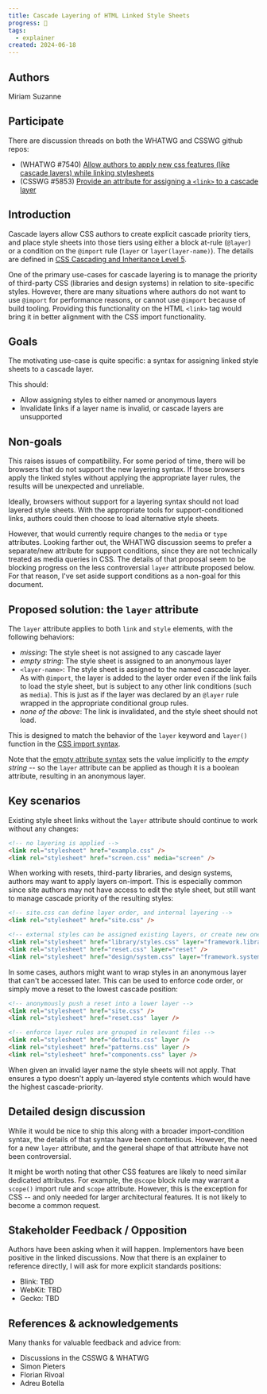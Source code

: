 ```yaml
---
title: Cascade Layering of HTML Linked Style Sheets
progress: 📝
tags:
  - explainer
created: 2024-06-18
---
```


## Authors

Miriam Suzanne

## Participate

There are discussion threads
on both the WHATWG and CSSWG
github repos:

- (WHATWG #7540)
  [Allow authors to apply new css features (like cascade layers) while linking stylesheets](https://github.com/whatwg/html/issues/7540)
- (CSSWG #5853)
  [Provide an attribute for assigning a `<link>` to a cascade layer](https://github.com/w3c/csswg-drafts/issues/5853)

## Introduction

Cascade layers
allow CSS authors to
create explicit cascade priority tiers,
and place style sheets into those tiers
using either a block at-rule (`@layer`)
or a condition on the `@import` rule
(`layer` or `layer(layer-name)`).
The details are defined in
[CSS Cascading and Inheritance Level 5](https://www.w3.org/TR/css-cascade-5/).

One of the primary use-cases
for cascade layering
is to manage the priority
of third-party CSS
(libraries and design systems)
in relation to site-specific styles.
However,
there are many situations
where authors do not want to use `@import`
for performance reasons,
or cannot use `@import`
because of build tooling.
Providing this functionality on the HTML `<link>` tag
would bring it in better alignment with
the CSS import functionality.

## Goals

The motivating use-case
is quite specific:
a syntax for assigning linked style sheets
to a cascade layer.

This should:
- Allow assigning styles to either named or anonymous layers
- Invalidate links if a layer name is invalid,
  or cascade layers are unsupported

## Non-goals

This raises issues of compatibility.
For some period of time,
there will be browsers that do not support
the new layering syntax.
If those browsers apply the linked styles
without applying the appropriate layer rules,
the results will be unexpected and unreliable.

Ideally,
browsers without support for a layering syntax
should not load layered style sheets.
With the appropriate tools
for support-conditioned links,
authors could then choose to load
alternative style sheets.

However,
that would currently require
changes to the `media` or `type` attributes.
Looking farther out,
the WHATWG discussion seems to prefer
a separate/new attribute for support conditions,
since they are not technically treated
as media queries in CSS.
The details of that proposal
seem to be blocking progress
on the less controversial `layer` attribute
proposed below.
For that reason,
I've set aside support conditions
as a non-goal for this document.

## Proposed solution: the `layer` attribute

The `layer` attribute
applies to both `link` and `style` elements,
with the following behaviors:

- _missing_: The style sheet is not assigned to any cascade layer
- _empty string_: The style sheet is assigned to an anonymous layer
- `<layer-name>`: The style sheet is assigned to the named cascade layer.
  As with `@import`,
  the layer is added to the layer order
  even if the link fails to load the style sheet,
  but is subject to any other link conditions (such as `media`).
  This is just as if the layer was declared by an `@layer` rule
  wrapped in the appropriate conditional group rules.
- _none of the above_: The link is invalidated,
  and the style sheet should not load.

This is designed to match the behavior
of the `layer` keyword and `layer()` function
in the [CSS import syntax](https://www.w3.org/TR/css-cascade-5/#at-import).

Note that the
[empty attribute syntax](https://html.spec.whatwg.org/#attributes-2)
sets the value implicitly
to the _empty string_ --
so the `layer` attribute can be applied
as though it is a boolean attribute,
resulting in an anonymous layer.

## Key scenarios

Existing style sheet links
without the `layer` attribute
should continue to work
without any changes:

```html
<!-- no layering is applied -->
<link rel="stylesheet" href="example.css" />
<link rel="stylesheet" href="screen.css" media="screen" />
```

When working with resets,
third-party libraries, and design systems,
authors may want to apply layers on-import.
This is especially common since site authors
may not have access to edit the style sheet,
but still want to manage cascade priority
of the resulting styles:

```html
<!-- site.css can define layer order, and internal layering -->
<link rel="stylesheet" href="site.css" />

<!-- external styles can be assigned existing layers, or create new ones -->
<link rel="stylesheet" href="library/styles.css" layer="framework.library" />
<link rel="stylesheet" href="reset.css" layer="reset" />
<link rel="stylesheet" href="design/system.css" layer="framework.system" />
```

In some cases,
authors might want to wrap styles
in an anonymous layer
that can't be accessed later.
This can be used to enforce code order,
or simply move a reset
to the lowest cascade position:

```html
<!-- anonymously push a reset into a lower layer -->
<link rel="stylesheet" href="site.css" />
<link rel="stylesheet" href="reset.css" layer />

<!-- enforce layer rules are grouped in relevant files -->
<link rel="stylesheet" href="defaults.css" layer />
<link rel="stylesheet" href="patterns.css" layer />
<link rel="stylesheet" href="components.css" layer />
```

When given an invalid layer name
the style sheets will not apply.
That ensures a typo doesn't apply
un-layered style contents
which would have the highest cascade-priority.

## Detailed design discussion

While it would be nice to ship this
along with a broader import-condition syntax,
the details of that syntax
have been contentious.
However, the need for a new `layer` attribute,
and the general shape of that attribute
have not been controversial.

It might be worth noting
that other CSS features are likely to need
similar dedicated attributes.
For example,
the `@scope` block rule may warrant
a `scope()` import rule
and `scope` attribute.
However, this is the exception for CSS --
and only needed for larger architectural features.
It is not likely to become a common request.

## Stakeholder Feedback / Opposition

Authors have been asking when it will happen.
Implementors have been positive in the linked discussions.
Now that there is an explainer to reference directly,
I will ask for more explicit standards positions:

- Blink: TBD
- WebKit: TBD
- Gecko: TBD

## References & acknowledgements

Many thanks for valuable feedback and advice from:

- Discussions in the CSSWG & WHATWG
- Simon Pieters
- Florian Rivoal
- Adreu Botella
